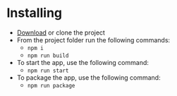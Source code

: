 # Installing

* [Download](https://github.com/e-id/e-id/archive/refs/heads/main.zip) or clone the project
* From the project folder run the following commands:
  - `npm i`
  - `npm run build`
* To start the app, use the following command:
  - `npm run start`
* To package the app, use the following command:
  - `npm run package`
